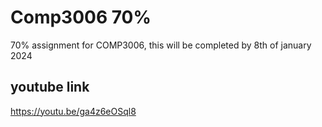 # Comp3006 70%
 70% assignment for COMP3006, this will be completed by 8th of january 2024

 ## youtube link
 https://youtu.be/ga4z6eOSql8
